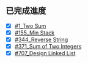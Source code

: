 ## 已完成進度
- [x] [#1_Two Sum](https://github.com/jacob13jacob13/myself-/blob/master/Leetcode/1_Two%20Sum_06170121.py)
- [x] [#155_Min Stack](https://github.com/jacob13jacob13/myself-/blob/master/Leetcode/155_Min%20Stack_06170121.py)
- [x] [#344_Reverse String](https://github.com/C-WeiYu/WeiYu/blob/master/Leetcode/344_Reverse%20String_06170201.py)
- [x] [#371_Sum of Two Integers](https://github.com/C-WeiYu/WeiYu/blob/master/Leetcode/371_Sum%20of%20Two%20Integers_06170201.py)
- [x] [#707_Design Linked List](https://github.com/C-WeiYu/WeiYu/blob/master/Leetcode/707_Design%20Linked%20List_06170201.py)

